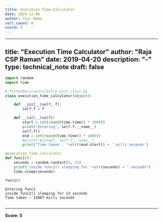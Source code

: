 ```yaml
---
title: Execution-Time-Calculator
date: 2024-12-06
author: Your Name
cell_count: 6
score: 5
---
```


---
title: "Execution Time Calculator"
author: "Raja CSP Raman"
date: 2019-04-20
description: "-"
type: technical_note
draft: false
---

```python
import random
import time
```


```python
# PythonDecorators/entry_exit_class.py
class execution_time_calculator(object):

    def __init__(self, f):
        self.f = f

    def __call__(self):
        start = int(round(time.time() * 1000))
        print("Entering", self.f.__name__)
        self.f()
        end = int(round(time.time() * 1000))
        #print("Exited", self.f.__name__)
        print("Time taken : "+str((end-start)) + ' milli seconds')
```


```python
@execution_time_calculator
def func1():
    seconds = random.randint(5, 15)    
    print("inside func2() sleeping for "+str(seconds) + " seconds")
    time.sleep(seconds)
```


```python
func1()
```

    Entering func1
    inside func2() sleeping for 13 seconds
    Time taken : 13007 milli seconds



```python

```


---
**Score: 5**